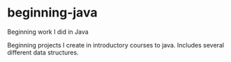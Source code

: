 # beginning-java
Beginning work I did in Java

Beginning projects I create in introductory courses to java. Includes several different data structures. 
